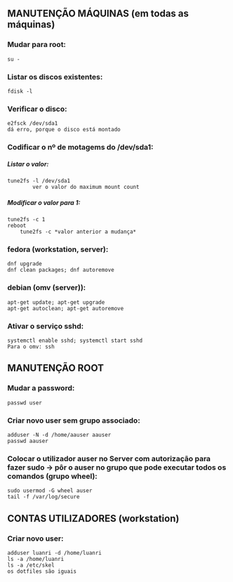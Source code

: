 ## MANUTENÇÃO MÁQUINAS (em todas as máquinas)

### Mudar para root:

	su -

### Listar os discos existentes:

	fdisk -l

### Verificar o disco:

	e2fsck /dev/sda1
	dá erro, porque o disco está montado

### Codificar o nº de motagems do /dev/sda1:
##### 	Listar o valor:
	
	tune2fs -l /dev/sda1
			ver o valor do maximum mount count
##### 	Modificar o valor para 1:
	
	tune2fs -c 1
	reboot					
        tune2fs -c *valor anterior a mudança*

### fedora (workstation, server):

    dnf upgrade
    dnf clean packages; dnf autoremove

### debian (omv (server)):

    apt-get update; apt-get upgrade
    apt-get autoclean; apt-get autoremove

### Ativar o serviço sshd:

	systemctl enable sshd; systemctl start sshd
	Para o omv: ssh



## MANUTENÇÃO ROOT

### Mudar a password:

    passwd user

### Criar novo user sem grupo associado:

    adduser -N -d /home/aauser aauser
    passwd aauser

### Colocar o utilizador auser no Server com autorização para fazer sudo -> pôr o auser no grupo que pode executar todos os comandos (grupo wheel):

	sudo usermod -G wheel auser
	tail -f /var/log/secure



## CONTAS UTILIZADORES (workstation)

### Criar novo user:

	adduser luanri -d /home/luanri
	ls -a /home/luanri
	ls -a /etc/skel
	os dotfiles são iguais

